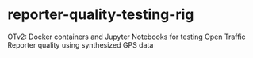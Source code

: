 # reporter-quality-testing-rig
OTv2: Docker containers and Jupyter Notebooks for testing Open Traffic Reporter quality using synthesized GPS data

